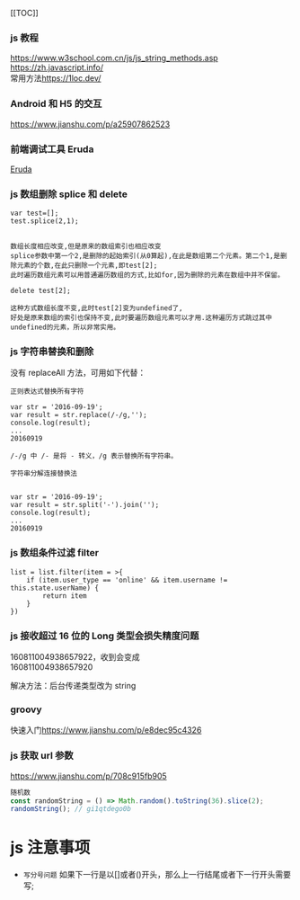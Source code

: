 [[TOC]]

### js 教程

<https://www.w3school.com.cn/js/js_string_methods.asp>  
<https://zh.javascript.info/>  
常用方法<https://1loc.dev/>

### Android 和 H5 的交互

<https://www.jianshu.com/p/a25907862523>

### 前端调试工具 Eruda

[Eruda](https://github.com/liriliri/eruda/blob/master/doc/README_CN.md)

### js 数组删除 splice 和 delete

```
var test=[];
test.splice(2,1);


数组长度相应改变,但是原来的数组索引也相应改变
splice参数中第一个2,是删除的起始索引(从0算起),在此是数组第二个元素。第二个1,是删除元素的个数,在此只删除一个元素,即test[2];
此时遍历数组元素可以用普通遍历数组的方式,比如for,因为删除的元素在数组中并不保留。

delete test[2];

这种方式数组长度不变,此时test[2]变为undefined了,
好处是原来数组的索引也保持不变,此时要遍历数组元素可以才用.这种遍历方式跳过其中undefined的元素，所以非常实用。

```

### js 字符串替换和删除

没有 replaceAll 方法，可用如下代替：

```
正则表达式替换所有字符

var str = '2016-09-19';
var result = str.replace(/-/g,'');
console.log(result);
...
20160919

/-/g 中 /- 是将 - 转义，/g 表示替换所有字符串。
```

```
字符串分解连接替换法


var str = '2016-09-19';
var result = str.split('-').join('');
console.log(result);
...
20160919

```

### js 数组条件过滤 filter

```
list = list.filter(item = >{
	if (item.user_type == 'online' && item.username != this.state.userName) {
		return item
	}
})
```

### js 接收超过 16 位的 Long 类型会损失精度问题

160811004938657922，收到会变成  
160811004938657920

解决方法：后台传递类型改为 string

### groovy

快速入门<https://www.jianshu.com/p/e8dec95c4326>

### js 获取 url 参数

<https://www.jianshu.com/p/708c915fb905>

```js
随机数
const randomString = () => Math.random().toString(36).slice(2);
randomString(); // gi1qtdego0b
```

# js 注意事项

- `写分号问题` 如果下一行是以[]或者()开头，那么上一行结尾或者下一行开头需要写;
